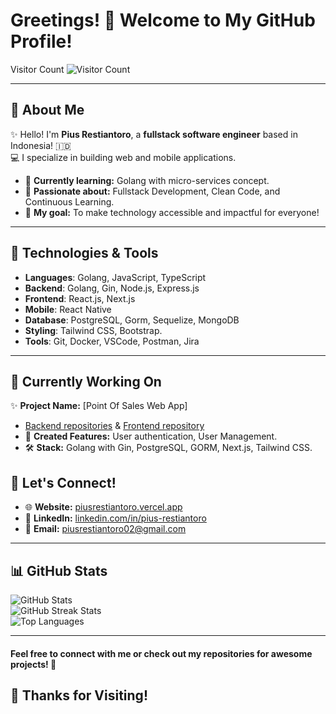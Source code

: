 # Greetings! 👋 Welcome to My GitHub Profile!

Visitor Count
![Visitor Count](https://profile-counter.glitch.me/pius706975/count.svg)

---

## 🌟 About Me

✨ Hello! I'm **Pius Restiantoro**, a **fullstack software engineer** based in Indonesia! 🇮🇩  
💻 I specialize in building web and mobile applications.

- 🌱 **Currently learning:** Golang with micro-services concept.  
- 🚀 **Passionate about:** Fullstack Development, Clean Code, and Continuous Learning.  
- 🎯 **My goal:** To make technology accessible and impactful for everyone!  

---

## 🔧 Technologies & Tools

- **Languages**: Golang, JavaScript, TypeScript
- **Backend**: Golang, Gin, Node.js, Express.js
- **Frontend**: React.js, Next.js
- **Mobile**: React Native
- **Database**: PostgreSQL, Gorm, Sequelize, MongoDB  
- **Styling**: Tailwind CSS, Bootstrap.
- **Tools**: Git, Docker, VSCode, Postman, Jira  

---

## 🔨 Currently Working On

✨ **Project Name:** [Point Of Sales Web App]

- [Backend repositories](https://github.com/pius-microservices?tab=repositories) & [Frontend repository](https://github.com/pius706975/piopos-frontend)
- 🔗 **Created Features:** User authentication, User Management.  
- 🛠 **Stack:** Golang with Gin, PostgreSQL, GORM, Next.js, Tailwind CSS.  

## 💬 Let's Connect!

- 🌐 **Website:** [piusrestiantoro.vercel.app](https://piusrestiantoro.vercel.app/)  
- 💼 **LinkedIn:** [linkedin.com/in/pius-restiantoro](https://www.linkedin.com/in/pius-restiantoro/)  
- 📧 **Email:** [piusrestiantoro02@gmail.com](mailto:piusrestiantoro02@gmail.com)

---

## 📊 GitHub Stats

![GitHub Stats](https://github-readme-stats.vercel.app/api?username=pius706975&show_icons=true&theme=radical)  
![GitHub Streak Stats](https://github-readme-streak-stats.herokuapp.com/?user=pius706975&theme=radical)  
![Top Languages](https://github-readme-stats.vercel.app/api/top-langs/?username=pius706975&layout=compact&theme=radical)

---
#### Feel free to connect with me or check out my repositories for awesome projects! 🚀

## 🎉 Thanks for Visiting!
